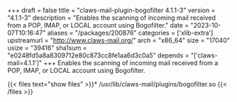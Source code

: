 +++
draft = false
title = "claws-mail-plugin-bogofilter 4.1.1-3"
version = "4.1.1-3"
description = "Enables the scanning of incoming mail received from a POP, IMAP, or LOCAL account using Bogofilter."
date = "2023-10-07T10:16:47"
aliases = "/packages/200876"
categories = ['xlib-extra']
upstreamurl = "http://www.claws-mail.org/"
arch = "x86_64"
size = "17040"
usize = "39416"
sha1sum = "e0248fd5a8a8309712e80c873cc8fe1aa6d3c0a5"
depends = "['claws-mail=4.1.1']"
+++
Enables the scanning of incoming mail received from a POP, IMAP, or LOCAL account using Bogofilter.

{{< files text="show files" >}}* /usr/lib/claws-mail/plugins/bogofilter.so
{{< /files >}}